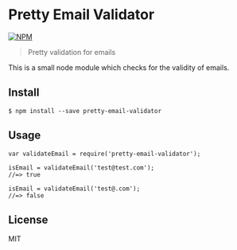 # Pretty Email Validator
[![NPM](https://nodei.co/npm/pretty-email-validator.png?downloads=true&downloadRank=true&stars=true)](https://nodei.co/npm/pretty-email-validator/)
> Pretty validation for emails

This is a small node module which checks for the validity of emails.

## Install

```
$ npm install --save pretty-email-validator
```

## Usage

```
var validateEmail = require('pretty-email-validator');

isEmail = validateEmail('test@test.com');
//=> true

isEmail = validateEmail('test@.com');
//=> false
```

## License

MIT
